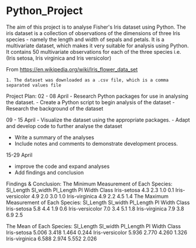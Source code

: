 

# Python_Project
The aim of this project is to analyse Fisher's Iris dataset using Python. The iris dataset is a collection of observations of the dimensions of three Iris species - namely the length and width of sepals and petals.  It is a multivariate dataset, which makes it very suitable for analysis using Python. It contains 50 multivariate observations for each of the three species i.e. 
(Iris setosa, Iris virginica and Iris versicolor)

From <https://en.wikipedia.org/wiki/Iris_flower_data_set> 

	1. The dataset was downloaded as a .csv file, which is a comma separated values file

Project Plan:
02 - 08 April
	- Research Python packages for use in analysing the dataset.
     -     Create a Python script to begin analysis of the dataset
     -     Research the background of the dataset

09 - 15 April
    - Visualize the dataset using the appropriate packages.
    -  Adapt and develop code to further analyse the dataset
   -  Write a summary of the analyses
   - Include notes and comments to demonstrate development process.

15-29 April
  - improve the code and expand analyses
  - Add findings and conclusion

Findings & Conclusion:
The Minimum Measurement of Each Species:
                 Sl_Length  Sl_width  Pl_Length  Pl Width
Class
Iris-setosa            4.3       2.3        1.0       0.1
Iris-versicolor        4.9       2.0        3.0       1.0
Iris-virginica         4.9       2.2        4.5       1.4
The Maximum Measurement of Each Species:
                 Sl_Length  Sl_width  Pl_Length  Pl Width
Class
Iris-setosa            5.8       4.4        1.9       0.6
Iris-versicolor        7.0       3.4        5.1       1.8
Iris-virginica         7.9       3.8        6.9       2.5

The Mean of Each Species:
                Sl_Length  Sl_width  Pl_Length  Pl Width
Class
Iris-setosa          5.006     3.418      1.464     0.244
Iris-versicolor      5.936     2.770      4.260     1.326
Iris-virginica       6.588     2.974      5.552     2.026


